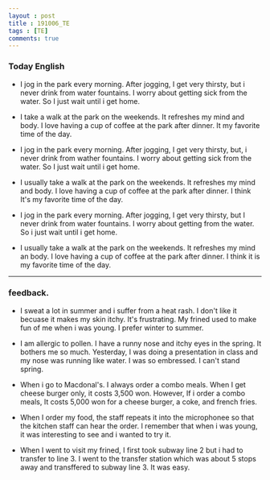 ```yaml
---
layout : post
title : 191006_TE
tags : [TE]
comments: true
---
```

### Today English
- I jog in the park every morning. After jogging, I get very thirsty, but i never drink from water fountains. I worry about getting sick from the water. So I just wait until i get home.

- I take a walk at the park on the weekends. It refreshes my mind and body. I love having a cup of coffee at the park after dinner. It my favorite time of the day.

- I jog in the park every morning. After jogging, I get very thirsty, but, i never drink from wather fountains. I worry about getting sick from the water. So I just wait until i get home.

- I usually take a walk at the park on the weekends. It refreshes my mind and body. I love having a cup of coffee at the park after dinner. I think It's my favorite time of the day.

- I jog in the park every morning. After jogging, I get very thirsty, but I never drink from water fountains. I worry about getting from the water. So i just wait until i get home.

- I usually take a walk at the park on the weekends. It refreshes my mind an body. I love having a cup of coffee at the park after dinner. I think it is my favorite time of the day.

---

### feedback.
- I sweat a lot in summer and i suffer from a heat rash. I don't like it becuase it makes my skin itchy. It's frustrating. My frined used to make fun of me when i was young. I prefer winter to summer.

- I am allergic to pollen. I have a runny nose and itchy eyes in the spring. It bothers me so much. Yesterday, I was doing a presentation in class and my nose was running like water. I was so embressed. I can't stand spring.

- When i go to Macdonal's. I always order a combo meals. When I get cheese burger only, it costs 3,500 won. However, If i order a combo meals, It costs 5,000 won for a cheese burger, a coke, and french fries.

- When I order my food, the staff repeats it into the microphonee so that the kitchen staff can hear the order. I remember that when i was young, it was interesting to see and i wanted to try it.

- When I went to visit my frined, I first took subway line 2 but i had to transfer to line 3. I went to the transfer station which was about 5 stops away and transffered to subway line 3. It was easy.
